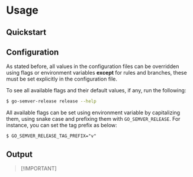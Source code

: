 # Usage



## Quickstart

## Configuration

As stated before, all values in the configuration files can be overridden using flags or environment variables **except** for rules and branches, these must be set explicitly in the configuration file.

To see all available flags and their default values, if any, run the following:

```bash
$ go-semver-release release --help
```

All available flags can be set using environment variable by capitalizing them, using snake case and prefixing them with `GO_SEMVER_RELEASE`. For instance, you can set the tag prefix as below:

```
$ GO_SEMVER_RELEASE_TAG_PREFIX="v"
```

## Output



> \[!IMPORTANT]&#x20;

